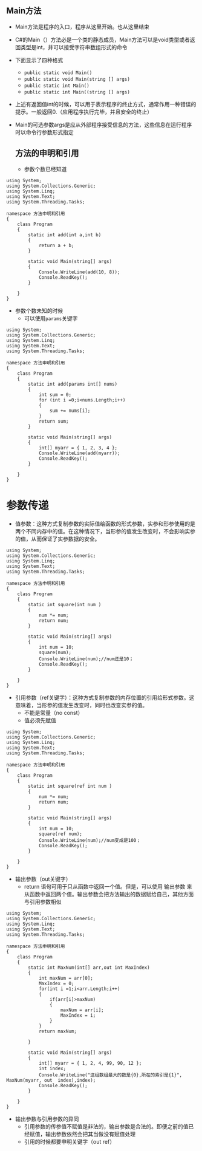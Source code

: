 ## Main方法

* Main方法是程序的入口，程序从这里开始。也从这里结束
* C\#的Main（）方法必是一个类的静态成员，Main方法可以是void类型或者返回类型是int，并可以接受字符串数组形式的命令
* 下面显示了四种格式

  * `public static void Main()`
  * `public static void Main(string [] args)`
  * `public static int Main()`
  * `public static int Main((string [] args)`

* 上述有返回值int的时候，可以用于表示程序的终止方式，通常作用一种错误的提示。一般返回0.（应用程序执行完毕，并且安全的终止）

* Main的可选参数args是应从外部程序接受信息的方法，这些信息在运行程序时以命令行参数形式指定
  ## 方法的申明和引用

  * 参数个数已经知道

```
using System;
using System.Collections.Generic;
using System.Linq;
using System.Text;
using System.Threading.Tasks;

namespace 方法申明和引用
{
    class Program
    {
        static int add(int a,int b)
        {
            return a + b;
        }

        static void Main(string[] args)
        {
            Console.WriteLine(add(10, 8));
            Console.ReadKey();
        }

    }
}
```

* 参数个数未知的时候
  * 可以使用`params`关键字

```
using System;
using System.Collections.Generic;
using System.Linq;
using System.Text;
using System.Threading.Tasks;

namespace 方法申明和引用
{
    class Program
    {
        static int add(params int[] nums)
        {
            int sum = 0;
            for (int i =0;i<nums.Length;i++)
            {
                sum += nums[i];
            }
            return sum;
        }

        static void Main(string[] args)
        {
            int[] myarr = { 1, 2, 3, 4 };
            Console.WriteLine(add(myarr));
            Console.ReadKey();
        }

    }
}
```

# 参数传递

* 值参数：这种方式复制参数的实际值给函数的形式参数，实参和形参使用的是两个不同内存中的值。在这种情况下，当形参的值发生改变时，不会影响实参的值，从而保证了实参数据的安全。

```
using System;
using System.Collections.Generic;
using System.Linq;
using System.Text;
using System.Threading.Tasks;

namespace 方法申明和引用
{
    class Program
    {
        static int square(int num )
        {
            num *= num;
            return num;
        }

        static void Main(string[] args)
        {
            int num = 10;
            square(num);
            Console.WriteLine(num);//num还是10；
            Console.ReadKey();
        }

    }
}
```

* 引用参数（ref关键字）：这种方式复制参数的内存位置的引用给形式参数。这意味着，当形参的值发生改变时，同时也改变实参的值。
  * 不能是常量（no const）
  * 值必须先赋值

```
using System;
using System.Collections.Generic;
using System.Linq;
using System.Text;
using System.Threading.Tasks;

namespace 方法申明和引用
{
    class Program
    {
        static int square(ref int num )
        {
            num *= num;
            return num;
        }

        static void Main(string[] args)
        {
            int num = 10;
            square(ref num);
            Console.WriteLine(num);//num变成是100；
            Console.ReadKey();
        }

    }
}
```

* 输出参数（out关键字）
  * return 语句可用于只从函数中返回一个值。但是，可以使用 输出参数 来从函数中返回两个值。输出参数会把方法输出的数据赋给自己，其他方面与引用参数相似

```
using System;
using System.Collections.Generic;
using System.Linq;
using System.Text;
using System.Threading.Tasks;

namespace 方法申明和引用
{
    class Program
    {
        static int MaxNum(int[] arr,out int MaxIndex)
        {
            int maxNum = arr[0];
            MaxIndex = 0;
            for(int i =1;i<arr.Length;i++)
            {
                if(arr[i]>maxNum)
                {
                    maxNum = arr[i];
                    MaxIndex = i;
                }
            }
            return maxNum;

        }

        static void Main(string[] args)
        {
            int[] myarr = { 1, 2, 4, 99, 90, 12 };
            int index;
            Console.WriteLine("这组数组最大的数是{0},所在的索引是{1}", MaxNum(myarr, out  index),index);
            Console.ReadKey();
        }

    }
}
```

* 输出参数与引用参数的异同
  * 引用参数的传参值不赋值是非法的，输出参数是合法的。即便之前的值已经赋值，输出参数依然会把其当做没有赋值处理
  * 引用的时候都要申明关键字（out ref）

